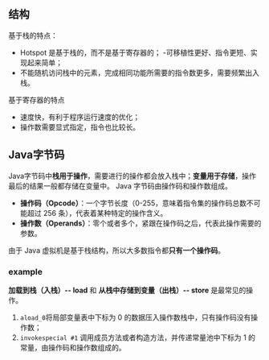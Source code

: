 ## 结构
基于栈的特点：
- Hotspot 是基于栈的，而不是基于寄存器的；
-可移植性更好、指令更短、实现起来简单；
- 不能随机访问栈中的元素，完成相同功能所需要的指令数更多，需要频繁出入栈。

基于寄存器的特点
- 速度快，有利于程序运行速度的优化；
- 操作数需要显式指定，指令也比较长。

## Java字节码
Java字节码中**栈用于操作**，需要进行的操作都会放入栈中；**变量用于存储**，操作最后的结果一般都存储在变量中。
Java 字节码由操作码和操作数组成。
-   **操作码（Opcode）**：一个字节长度（0-255，意味着指令集的操作码总数不可能超过 256 条），代表着某种特定的操作含义。
-  **操作数（Operands）**：零个或者多个，紧跟在操作码之后，代表此操作需要的参数。

由于 Java 虚拟机是基于栈结构，所以大多数指令都**只有一个操作码**。

### example
**加载到栈（入栈）-- load** 和 **从栈中存储到变量（出栈）-- store** 是最常见的操作。
1. `aload_0`将局部变量表中下标为 0 的数据压入操作数栈中，只有操作码没有操作数；
2.  `invokespecial #1` 调用成员方法或者构造方法，并传递常量池中下标为 1 的常量，由操作码和操作数组成的。